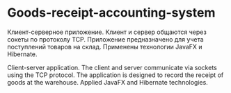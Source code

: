 # Goods-receipt-accounting-system

Клиент-серверное приложение. Клиент и сервер общаются через сокеты по протоколу TCP. 
Приложение предназначено для учета поступлений товаров на склад. Применены технологии JavaFX и Hibernate.

Client-server application. The client and server communicate via sockets using the TCP protocol.
The application is designed to record the receipt of goods at the warehouse. Applied JavaFX and Hibernate technologies.
